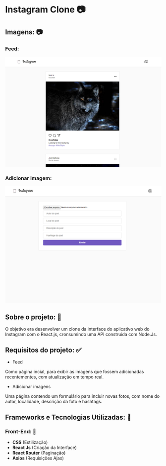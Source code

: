# Instagram Clone 📷

## Imagens: 📷

### <strong>Feed:</strong>
![Feed](src/assets/demopage-1.png)

### <strong>Adicionar imagem:</strong>
![Post image](src/assets/demopage-2.png)

## Sobre o projeto: 📃

O objetivo era desenvolver um clone da interface do aplicativo web do Instagram com o React.js, cronsumindo uma API construida com Node.Js.

## Requisitos do projeto: ✅
* Feed
  
Como página incial, para exibir as imagens que fossem adicionadas recentementes, com atualização em tempo real.

* Adicionar imagens

Uma página contendo um formulário para incluir novas fotos, com nome do autor, localidade, descrição da foto e hashtags.

## Frameworks e Tecnologias Utilizadas: 🌌
### Front-End: 🎨

* <strong>CSS</strong> (Estilização)
* <strong>React Js</strong> (Criação da Interface)
* <strong>React Router</strong> (Paginação)
* <strong>Axios</strong> (Requisições Ajax)
